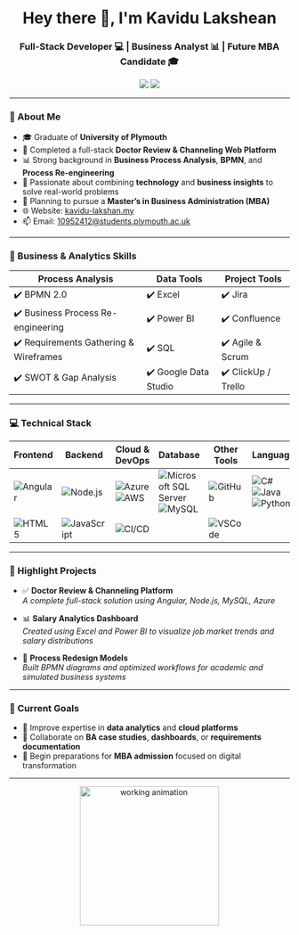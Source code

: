 <h1 align="center">Hey there 👋, I'm Kavidu Lakshean</h1>
<h3 align="center">Full-Stack Developer 💻 | Business Analyst 📊 | Future MBA Candidate 🎓</h3>

<p align="center">
  <a href="https://kavidu-lakshan.my"><img src="https://img.shields.io/badge/-Visit My Website-0e76a8?style=for-the-badge&logo=google-chrome&logoColor=white" /></a>
  <a href="mailto:10952412@students.plymouth.ac.uk"><img src="https://img.shields.io/badge/-Email Me-D14836?style=for-the-badge&logo=gmail&logoColor=white" /></a>
</p>

---

### 🚀 About Me

- 🎓 Graduate of **University of Plymouth**  
- 💼 Completed a full-stack **Doctor Review & Channeling Web Platform**  
- 📊 Strong background in **Business Process Analysis**, **BPMN**, and **Process Re-engineering**  
- 🧠 Passionate about combining **technology** and **business insights** to solve real-world problems  
- 🎯 Planning to pursue a **Master’s in Business Administration (MBA)**  
- 🌐 Website: [kavidu-lakshan.my](https://kavidu-lakshan.my)  
- 📫 Email: [10952412@students.plymouth.ac.uk](mailto:10952412@students.plymouth.ac.uk)

---

### 🧠 Business & Analytics Skills

| Process Analysis | Data Tools | Project Tools |
|------------------|------------|----------------|
| ✔️ BPMN 2.0       | ✔️ Excel    | ✔️ Jira         |
| ✔️ Business Process Re-engineering | ✔️ Power BI | ✔️ Confluence    |
| ✔️ Requirements Gathering & Wireframes | ✔️ SQL | ✔️ Agile & Scrum  |
| ✔️ SWOT & Gap Analysis | ✔️ Google Data Studio | ✔️ ClickUp / Trello |

---

### 💻 Technical Stack

| Frontend | Backend | Cloud & DevOps | Database | Other Tools | Languages |
|----------|---------|----------------|----------|-------------|-----------|
| ![Angular](https://img.shields.io/badge/-Angular-DD0031?logo=angular&logoColor=white) | ![Node.js](https://img.shields.io/badge/-Node.js-339933?logo=node.js&logoColor=white) | ![Azure](https://img.shields.io/badge/-Azure-0078D4?logo=microsoft-azure&logoColor=white) ![AWS](https://img.shields.io/badge/-AWS-232F3E?logo=amazon-aws&logoColor=white) | ![Microsoft SQL Server](https://img.shields.io/badge/-Microsoft%20SQL%20Server-CC2927?logo=microsoft-sql-server&logoColor=white) ![MySQL](https://img.shields.io/badge/-MySQL-4479A1?logo=mysql&logoColor=white) | ![GitHub](https://img.shields.io/badge/-GitHub-181717?logo=github&logoColor=white) | ![C#](https://img.shields.io/badge/-C%23-239120?logo=c-sharp&logoColor=white) ![Java](https://img.shields.io/badge/-Java-007396?logo=java&logoColor=white) ![Python](https://img.shields.io/badge/-Python-3776AB?logo=python&logoColor=white) |
| ![HTML5](https://img.shields.io/badge/-HTML5-E34F26?logo=html5&logoColor=white) | ![JavaScript](https://img.shields.io/badge/-JavaScript-F7DF1E?logo=javascript&logoColor=black) | ![CI/CD](https://img.shields.io/badge/-CI/CD-17a2b8?logo=githubactions&logoColor=white) |  | ![VSCode](https://img.shields.io/badge/-VSCode-007ACC?logo=visual-studio-code&logoColor=white) | |

---

### 🧩 Highlight Projects

- ✅ **Doctor Review & Channeling Platform**  
  _A complete full-stack solution using Angular, Node.js, MySQL, Azure_

- 📊 **Salary Analytics Dashboard**  
  _Created using Excel and Power BI to visualize job market trends and salary distributions_

- 🔄 **Process Redesign Models**  
  _Built BPMN diagrams and optimized workflows for academic and simulated business systems_

---

### 📌 Current Goals

- 🔁 Improve expertise in **data analytics** and **cloud platforms**  
- 💬 Collaborate on **BA case studies**, **dashboards**, or **requirements documentation**  
- 🧭 Begin preparations for **MBA admission** focused on digital transformation

---

<p align="center">
  <img src="https://media.giphy.com/media/qgQUggAC3Pfv687qPC/giphy.gif" width="250" alt="working animation" />
</p>
